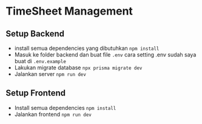 # TimeSheet Management

## Setup Backend
* install semua dependencies yang dibutuhkan
``` npm install ```
* Masuk ke folder backend dan buat file ``` .env ``` cara setting .env sudah saya buat di ``` .env.example ```
* Lakukan migrate database ``` npx prisma migrate dev ```
* Jalankan server ``` npm run dev ```

## Setup Frontend
* Install semua dependencies ``` npm install ```
* Jalankan frontend ``` npm run dev ```
